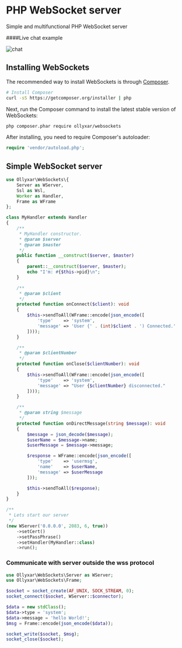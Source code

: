 # PHP WebSocket server

Simple and multifunctional PHP WebSocket server

####Live chat example

![chat](https://i.imgur.com/7M9LhTD.jpg)

## Installing WebSockets

The recommended way to install WebSockets is through
[Composer](http://getcomposer.org).

```bash
# Install Composer
curl -sS https://getcomposer.org/installer | php
```

Next, run the Composer command to install the latest stable version of WebSockets:

```bash
php composer.phar require ollyxar/websockets
```

After installing, you need to require Composer's autoloader:

```php
require 'vendor/autoload.php';
```

## Simple WebSocket server

```php
use Ollyxar\WebSockets\{
    Server as WServer,
    Ssl as Wsl,
    Worker as Handler,
    Frame as WFrame
};

class MyHandler extends Handler
{
    /**
     * MyHandler constructor.
     * @param $server
     * @param $master
     */
    public function __construct($server, $master)
    {
        parent::__construct($server, $master);
        echo "I'm: #{$this->pid}\n";
    }

    /**
     * @param $client
     */
    protected function onConnect($client): void
    {
        $this->sendToAll(WFrame::encode(json_encode([
            'type'    => 'system',
            'message' => 'User {' . (int)$client . ') Connected.'
        ])));
    }

    /**
     * @param $clientNumber
     */
    protected function onClose($clientNumber): void
    {
        $this->sendToAll(WFrame::encode(json_encode([
            'type'    => 'system',
            'message' => "User {$clientNumber} disconnected."
        ])));
    }

    /**
     * @param string $message
     */
    protected function onDirectMessage(string $message): void
    {
        $message = json_decode($message);
        $userName = $message->name;
        $userMessage = $message->message;

        $response = WFrame::encode(json_encode([
            'type'    => 'usermsg',
            'name'    => $userName,
            'message' => $userMessage
        ]));

        $this->sendToAll($response);
    }
}

/**
 * Lets start our server
 */
(new WServer('0.0.0.0', 2083, 6, true))
    ->setCert()
    ->setPassPhrase()
    ->setHandler(MyHandler::class)
    ->run();
```

### Communicate with server outside the wss protocol

```php
use Ollyxar\WebSockets\Server as WServer;
use Ollyxar\WebSockets\Frame;

$socket = socket_create(AF_UNIX, SOCK_STREAM, 0);
socket_connect($socket, WServer::$connector);

$data = new stdClass();
$data->type = 'system';
$data->message = 'hello World!';
$msg = Frame::encode(json_encode($data));

socket_write($socket, $msg);
socket_close($socket);
```